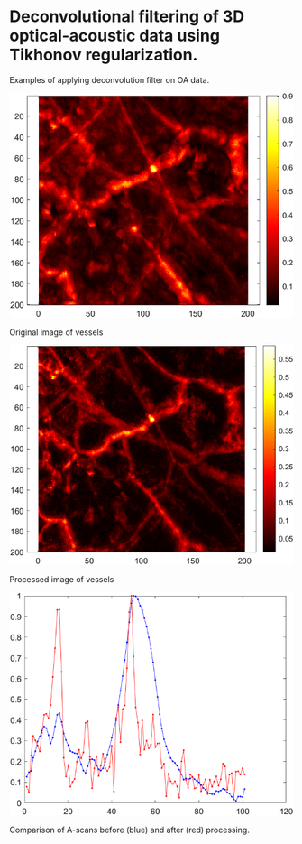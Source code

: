 # Deconvolutional filtering of 3D optical-acoustic data using Tikhonov regularization.

Examples of applying deconvolution filter on OA data.

![alt text](https://github.com/photoacousticsRU/TRDeconv/blob/main/images/before.png?raw=true)

Original image of vessels

![alt text](https://github.com/photoacousticsRU/TRDeconv/blob/main/images/after.png?raw=true)

Processed image of vessels

![alt text](https://github.com/photoacousticsRU/TRDeconv/blob/main/images/z_scan.png?raw=true)

Comparison of A-scans before (blue) and after (red) processing.
